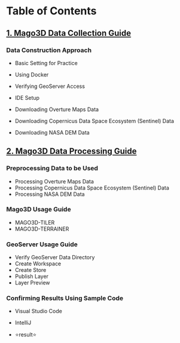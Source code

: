 # Table of Contents

## [1. Mago3D Data Collection Guide](1_Resource_Guide_En.md)

### Data Construction Approach

- Basic Setting for Practice
- Using Docker
- Verifying GeoServer Access
- IDE Setup

- Downloading Overture Maps Data
- Downloading Copernicus Data Space Ecosystem (Sentinel) Data
- Downloading NASA DEM Data

## [2. Mago3D Data Processing Guide](2_Processing_Guide_En.md)

### Preprocessing Data to be Used

- Processing Overture Maps Data
- Processing Copernicus Data Space Ecosystem (Sentinel) Data
- Processing NASA DEM Data

### Mago3D Usage Guide

- MAGO3D-TILER
- MAGO3D-TERRAINER

### GeoServer Usage Guide

- Verify GeoServer Data Directory
- Create Workspace
- Create Store
- Publish Layer
- Layer Preview

### Confirming Results Using Sample Code

- Visual Studio Code
- IntelliJ

- ⭐result⭐
